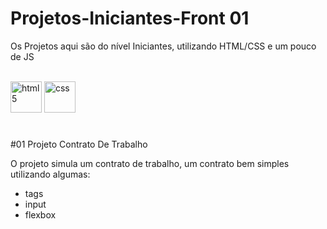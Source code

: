# Projetos-Iniciantes-Front 01
Os Projetos aqui são do nível Iniciantes, utilizando HTML/CSS e um pouco de JS

<div style="display: inline-block;"><br>
    <img alt="html5" height="50" width="50" src="https://cdn.jsdelivr.net/gh/devicons/devicon/icons/html5/html5-original-wordmark.svg"/>
    <img alt="css" height="50" width="50" src="https://cdn.jsdelivr.net/gh/devicons/devicon/icons/css3/css3-original-wordmark.svg" />
</div>

#

#01 Projeto Contrato De Trabalho

O projeto simula um contrato de trabalho, um contrato bem simples utilizando algumas:

- tags
- input
- flexbox
